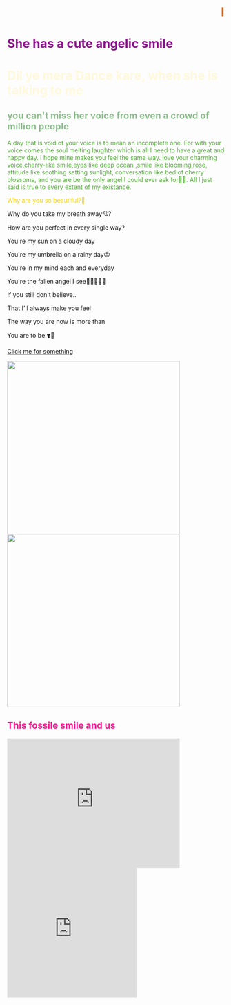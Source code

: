 <html>

<head><link rel="stylesheet" href="oo.css">

<title>Ayusmita's first html</title>

</head>

<body>

<h1 style="color:chocolate"> <marquee behaviour="scroll" direction="left">I'm Teaching usmi something, even I dont't know</marquee></h1>

<h1 style="color:rgb(143, 20, 143)">She has a cute angelic smile</h1>

<h1 style="color:cornsilk"> Dil ye mera Dance kare, when she is talking to me </h1>

<h2 style="color:darkseagreen">you can't miss her voice from even a crowd of million people</h2>

<p style="color:rgb(82, 170, 55)">A day that is void of your voice is to mean an incomplete one. For with your voice comes the soul melting laughter which is all I need to have a great and happy day. I hope mine makes you feel the same way. love your charming voice,cherry-like smile,eyes like deep ocean ,smile like blooming rose, attitude like soothing setting sunlight, conversation like bed of cherry blossoms, and you are be the only angel I could ever ask for🥰🥰.  All I just said is true to every extent of my existance.

<p>

<p style="color:rgb(245, 210, 14)">Why are you so beautiful?🥰

Why do you take my breath away💘?

How are you perfect in every single way?

You're my sun on a cloudy day

You're my umbrella on a rainy day😍

You're in my mind each and everyday

You're the fallen angel I see🧚🏻‍♀️💃🏻

If you still don't believe..

That I'll always make you feel

The way you are now is more than

You are to be.❣️💖

 </p>

<a href="Hyperlink.html">Click me for something</a> <br>

<img src="IMG_20210407_182530.jpg"  hight= "600" width="400"><img src="IMG20210411152531.jpg" hight="600" width="400"> <br>

<h2 style="color:deeppink">This fossile smile and us</h2>

<iframe src="https://www.google.com/maps/embed?pb=!1m18!1m12!1m3!1d1215.5688381305806!2d88.36418569594947!3d22.59052214113916!2m3!1f0!2f0!3f0!3m2!1i1024!2i768!4f13.1!3m3!1m2!1s0x3a02763485b31221%3A0x507df2714e560cf7!2sGirish%20Park%2C%20Kolkata%2C%20West%20Bengal!5e1!3m2!1sen!2sin!4v1619691425402!5m2!1sen!2sin" width="400" height="300" style="border:0;" allowfullscreen="" loading="lazy"></iframe>

<br>

<iframe width="300" height="300" src="https://www.youtube.com/embed/D-iZxyhJLiY" title="YouTube video player" frameborder="0" allow="accelerometer; autoplay; clipboard-write; encrypted-media; gyroscope; picture-in-picture" allowfullscreen></iframe>
</body>
</html>
